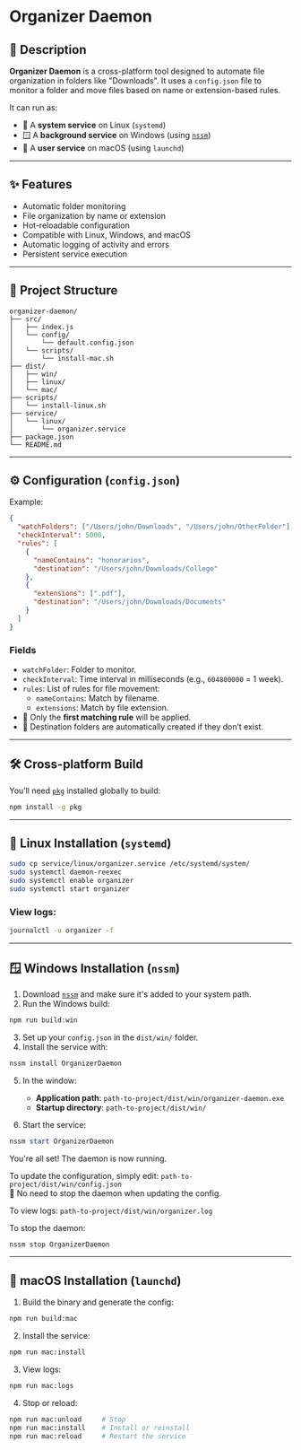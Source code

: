 # Organizer Daemon

## 🧠 Description

**Organizer Daemon** is a cross-platform tool designed to automate file organization in folders like "Downloads". It uses a `config.json` file to monitor a folder and move files based on name or extension-based rules.

It can run as:

- 🐧 A **system service** on Linux (`systemd`)
- 🪟 A **background service** on Windows (using [`nssm`](https://nssm.cc))
- 🍎 A **user service** on macOS (using `launchd`)

---

## ✨ Features

- Automatic folder monitoring
- File organization by name or extension
- Hot-reloadable configuration
- Compatible with Linux, Windows, and macOS
- Automatic logging of activity and errors
- Persistent service execution

---

## 📁 Project Structure

```
organizer-daemon/
├── src/
│   ├── index.js
│   └── config/
│       └── default.config.json
│   └── scripts/
│       └── install-mac.sh
├── dist/
│   ├── win/
│   ├── linux/
│   └── mac/
├── scripts/
│   └── install-linux.sh
├── service/
│   └── linux/
│       └── organizer.service
├── package.json
└── README.md
```

---

## ⚙️ Configuration (`config.json`)

Example:

```json
{
  "watchFolders": ["/Users/john/Downloads", "/Users/john/OtherFolder"],
  "checkInterval": 5000,
  "rules": [
    {
      "nameContains": "honorarios",
      "destination": "/Users/john/Downloads/College"
    },
    {
      "extensions": [".pdf"],
      "destination": "/Users/john/Downloads/Documents"
    }
  ]
}
```

### Fields

- `watchFolder`: Folder to monitor.
- `checkInterval`: Time interval in milliseconds (e.g., `604800000` = 1 week).
- `rules`: List of rules for file movement:
  - `nameContains`: Match by filename.
  - `extensions`: Match by file extension.
- 📝 Only the **first matching rule** will be applied.
- 📁 Destination folders are automatically created if they don’t exist.

---

## 🛠 Cross-platform Build

You’ll need [`pkg`](https://github.com/vercel/pkg) installed globally to build:

```bash
npm install -g pkg
```

---

## 🐧 Linux Installation (`systemd`)

```bash
sudo cp service/linux/organizer.service /etc/systemd/system/
sudo systemctl daemon-reexec
sudo systemctl enable organizer
sudo systemctl start organizer
```

### View logs:

```bash
journalctl -u organizer -f
```

---

## 🪟 Windows Installation (`nssm`)

1. Download [`nssm`](https://nssm.cc/download) and make sure it's added to your system path.
2. Run the Windows build:

```powershell
npm run build:win
```

3. Set up your `config.json` in the `dist/win/` folder.
4. Install the service with:

```powershell
nssm install OrganizerDaemon
```

5. In the window:

   - **Application path**: `path-to-project/dist/win/organizer-daemon.exe`
   - **Startup directory**: `path-to-project/dist/win/`

6. Start the service:

```powershell
nssm start OrganizerDaemon
```

You're all set! The daemon is now running.

To update the configuration, simply edit:
`path-to-project/dist/win/config.json`  
📝 No need to stop the daemon when updating the config.

To view logs:
`path-to-project/dist/win/organizer.log`

To stop the daemon:

```powershell
nssm stop OrganizerDaemon
```

---

## 🍎 macOS Installation (`launchd`)

1. Build the binary and generate the config:

```bash
npm run build:mac
```

2. Install the service:

```bash
npm run mac:install
```

3. View logs:

```bash
npm run mac:logs
```

4. Stop or reload:

```bash
npm run mac:unload     # Stop
npm run mac:install    # Install or reinstall
npm run mac:reload     # Restart the service
```
